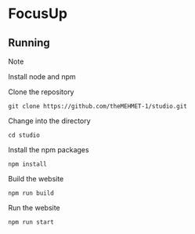 # FocusUp
## Running
> [!Note]
> Install node and npm


Clone the repository
```
git clone https://github.com/theMEHMET-1/studio.git
```

Change into the directory
```
cd studio
```

Install the npm packages
```
npm install
```

Build the website
```
npm run build
```

Run the website
```
npm run start
```
